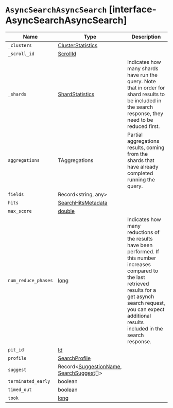 # `AsyncSearchAsyncSearch` [interface-AsyncSearchAsyncSearch]

| Name | Type | Description |
| - | - | - |
| `_clusters` | [ClusterStatistics](./ClusterStatistics.md) | &nbsp; |
| `_scroll_id` | [ScrollId](./ScrollId.md) | &nbsp; |
| `_shards` | [ShardStatistics](./ShardStatistics.md) | Indicates how many shards have run the query. Note that in order for shard results to be included in the search response, they need to be reduced first. |
| `aggregations` | TAggregations | Partial aggregations results, coming from the shards that have already completed running the query. |
| `fields` | Record<string, any> | &nbsp; |
| `hits` | [SearchHitsMetadata](./SearchHitsMetadata.md)<TDocument> | &nbsp; |
| `max_score` | [double](./double.md) | &nbsp; |
| `num_reduce_phases` | [long](./long.md) | Indicates how many reductions of the results have been performed. If this number increases compared to the last retrieved results for a get asynch search request, you can expect additional results included in the search response. |
| `pit_id` | [Id](./Id.md) | &nbsp; |
| `profile` | [SearchProfile](./SearchProfile.md) | &nbsp; |
| `suggest` | Record<[SuggestionName](./SuggestionName.md), [SearchSuggest](./SearchSuggest.md)<TDocument>[]> | &nbsp; |
| `terminated_early` | boolean | &nbsp; |
| `timed_out` | boolean | &nbsp; |
| `took` | [long](./long.md) | &nbsp; |
